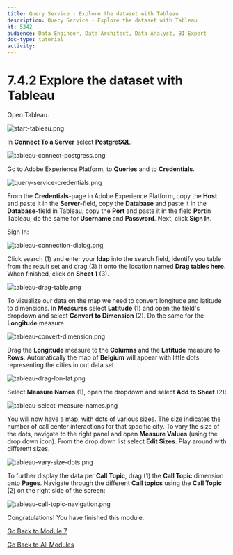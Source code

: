 ```yaml
---
title: Query Service - Explore the dataset with Tableau
description: Query Service - Explore the dataset with Tableau
kt: 5342
audience: Data Engineer, Data Architect, Data Analyst, BI Expert
doc-type: tutorial
activity: 
---
```


# 7.4.2 Explore the dataset with Tableau

Open Tableau.

![start-tableau.png](./images/start-tableau.png)

In **Connect To a Server** select **PostgreSQL**:

![tableau-connect-postgress.png](./images/tableau-connect-postgress.png)

Go to Adobe Experience Platform, to **Queries** and to **Credentials**.

![query-service-credentials.png](./images/query-service-credentials.png)

From the **Credentials**-page in Adobe Experience Platform, copy the **Host** and paste it in the **Server**-field, copy the **Database** and paste it in the **Database**-field in Tableau, copy the **Port** and paste it in the field **Port**in Tableau, do the same for **Username** and **Password**. Next, click **Sign In**.

Sign In:

![tableau-connection-dialog.png](./images/tableau-connection-dialog.png)

Click search (1) and enter your **ldap** into the search field, identify you table from the result set and drag (3) it onto the location named **Drag tables here**. When finished, click on **Sheet 1** (3).

![tableau-drag-table.png](./images/tableau-drag-table.png)

To visualize our data on the map we need to convert longitude and latitude to dimensions. In **Measures** select **Latitude** (1) and open the field's dropdown and select **Convert to Dimension** (2). Do the same for the **Longitude** measure.

![tableau-convert-dimension.png](./images/tableau-convert-dimension.png)

Drag the **Longitude** measure to the **Columns** and the **Latitude** measure to **Rows**. Automatically the map of **Belgium** will appear with little dots representing the cities in out data set.

![tableau-drag-lon-lat.png](./images/tableau-drag-lon-lat.png)

Select **Measure Names** (1), open the dropdown and select **Add to Sheet** (2):

![tableau-select-measure-names.png](./images/tableau-select-measure-names.png)

You will now have a map, with dots of various sizes. The size indicates the number of call center interactions for that specific city. To vary the size of the dots, navigate to the right panel and open **Measure Values** (using the drop down icon). From the drop down list select **Edit Sizes**. Play around with different sizes.

![tableau-vary-size-dots.png](./images/tableau-vary-size-dots.png)

To further display the data per **Call Topic**, drag (1) the **Call Topic** dimension onto **Pages**. Navigate through the different **Call topics** using the **Call Topic** (2) on the right side of the screen:

![tableau-call-topic-navigation.png](./images/tableau-call-topic-navigation.png)

Congratulations! You have finished this module.

[Go Back to Module 7](./query-service.md)

[Go Back to All Modules](../../overview.md)
